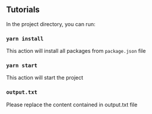 ## Tutorials

In the project directory, you can run:

### `yarn install`

This action will install all packages from `package.json` file

### `yarn start`

This action will start the project

### `output.txt`

Please replace the content contained in output.txt file
